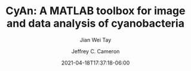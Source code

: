 ---
date: 2021-04-18T17:37:18-06:00
draft: false

#Publication type: article
pubtype: "preprint"

# Required information
# Article title
title: "CyAn: A MATLAB toolbox for image and data analysis of cyanobacteria"

#Preprint server
publication: "bioRxiv"

#Preprint details
year: 2020

#List authors' full name
author:
- Jian Wei Tay
- Jeffrey C. Cameron

doi: 10.1101/2020.07.28.225219
---